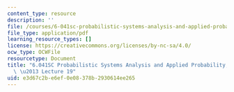 ```yaml
---
content_type: resource
description: ''
file: /courses/6-041sc-probabilistic-systems-analysis-and-applied-probability-fall-2013/e3d67c2be6ef0e08378b2930614ee265_MIT6_041SCF13_lec19_300k.mp4.pdf
file_type: application/pdf
learning_resource_types: []
license: https://creativecommons.org/licenses/by-nc-sa/4.0/
ocw_type: OCWFile
resourcetype: Document
title: "6.041SC Probabilistic Systems Analysis and Applied Probability, Fall 2013Transcript\
  \ \u2013 Lecture 19"
uid: e3d67c2b-e6ef-0e08-378b-2930614ee265
---
```

